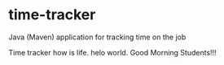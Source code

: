 # time-tracker
Java (Maven) application for tracking time on the job

Time tracker
how is life.
helo world.
Good Morning Students!!!
